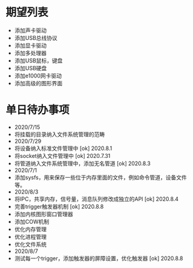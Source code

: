 # 期望列表
* 添加声卡驱动
* 添加USB总线协议
* 添加显卡驱动
* 添加多处理器
* 添加USB鼠标，键盘
* 添加USB硬盘
* 添加e1000网卡驱动
* 添加高级的图形界面

# 单日待办事项
* 2020/7/15
* 将挂载的目录纳入文件系统管理的范畴
* 2020/7/29
* 将设备纳入标准文件管理中  [ok] 2020.8.1
* 将socket纳入文件管理中    [ok] 2020.7.31
* 将管道纳入文件系统管理中，添加无名管道 [ok] 2020.8.3
* 2020/7/1
* 添加sysfs，用来保存一些位于内存里面的文件，例如命令管道，设备文件等。
* 2020/8/3
* 将IPC，共享内存，信号量，消息队列修改成独立的API [ok] 2020.8.4
* 完善trigger触发器机制 [ok] 2020.8.8
* 添加内核图形窗口管理器
* 添加COW机制
* 优化内存管理
* 优化进程管理
* 优化文件系统
* 2020/8/7
* 测试每一个trigger，添加触发器的屏障设置，优化触发器 [ok] 2020.8.8
